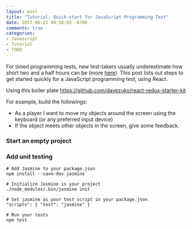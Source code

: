```yaml
---
layout: post
title: "Tutorial: Quick-start for JavaScript Programming Test"
date: 2017-06-21 00:58:03 -0700
comments: true
categories: 
- Javascript
- Tutorial
- TODO
---
```


For timed programming tests, new test-takers usually underestimate how short two and a half hours can be (more [here](https://tdongsi.github.io/java/blog/2016/08/29/tutorial-timed-programming-test/)). 
This post lists out steps to get started quickly for a JavaScript programming test, using React.

<!--more-->

Using this boiler plate https://github.com/davezuko/react-redux-starter-kit

For example, build the followings:

* As a player I want to move my objects around the screen using the keyboard (or any preferred input device)
* If the object meets other objects in the screen, give some feedback.

### Start an empty project



### Add unit testing

``` plain Unit testing with Jasmine
# Add Jasmine to your package.json
npm install --save-dev jasmine

# Initialize Jasmine in your project
./node_modules/.bin/jasmine init

# Set jasmine as your test script in your package.json
"scripts": { "test": "jasmine" }

# Run your tests
npm test
```
